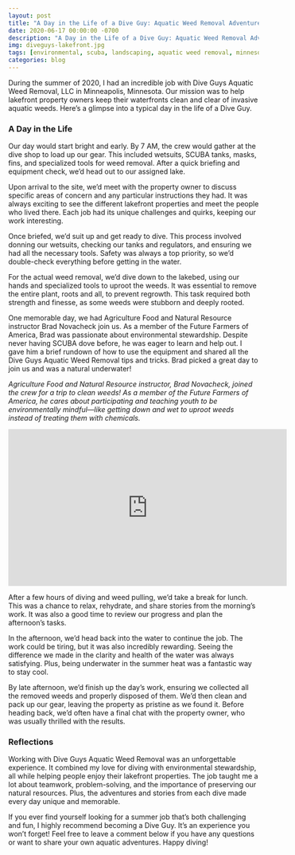 ```yaml
---
layout: post
title: "A Day in the Life of a Dive Guy: Aquatic Weed Removal Adventures"
date: 2020-06-17 00:00:00 -0700
description: "A Day in the Life of a Dive Guy: Aquatic Weed Removal Adventures"
img: diveguys-lakefront.jpg
tags: [environmental, scuba, landscaping, aquatic weed removal, minnesota]
categories: blog
---
```


During the summer of 2020, I had an incredible job with Dive Guys Aquatic Weed Removal, LLC in Minneapolis, Minnesota. Our mission was to help lakefront property owners keep their waterfronts clean and clear of invasive aquatic weeds. Here’s a glimpse into a typical day in the life of a Dive Guy.

### A Day in the Life
Our day would start bright and early. By 7 AM, the crew would gather at the dive shop to load up our gear. This included wetsuits, SCUBA tanks, masks, fins, and specialized tools for weed removal. After a quick briefing and equipment check, we’d head out to our assigned lake.

Upon arrival to the site, we’d meet with the property owner to discuss specific areas of concern and any particular instructions they had. It was always exciting to see the different lakefront properties and meet the people who lived there. Each job had its unique challenges and quirks, keeping our work interesting.

Once briefed, we’d suit up and get ready to dive. This process involved donning our wetsuits, checking our tanks and regulators, and ensuring we had all the necessary tools. Safety was always a top priority, so we’d double-check everything before getting in the water.

For the actual weed removal, we’d dive down to the lakebed, using our hands and specialized tools to uproot the weeds. It was essential to remove the entire plant, roots and all, to prevent regrowth. This task required both strength and finesse, as some weeds were stubborn and deeply rooted.

One memorable day, we had Agriculture Food and Natural Resource instructor Brad Novacheck join us. As a member of the Future Farmers of America, Brad was passionate about environmental stewardship. Despite never having SCUBA dove before, he was eager to learn and help out. I gave him a brief rundown of how to use the equipment and shared all the Dive Guys Aquatic Weed Removal tips and tricks. Brad picked a great day to join us and was a natural underwater!

*Agriculture Food and Natural Resource instructor, Brad Novacheck, joined the crew for a trip to clean weeds! As a member of the Future Farmers of America, he cares about participating and teaching youth to be environmentally mindful—like getting down and wet to uproot weeds instead of treating them with chemicals.*

<div class="video-container">
  <iframe width="560" height="315" src="https://www.youtube.com/embed/PXWb6qoolFo" frameborder="0" allowfullscreen></iframe>
</div>

After a few hours of diving and weed pulling, we’d take a break for lunch. This was a chance to relax, rehydrate, and share stories from the morning’s work. It was also a good time to review our progress and plan the afternoon’s tasks.

In the afternoon, we’d head back into the water to continue the job. The work could be tiring, but it was also incredibly rewarding. Seeing the difference we made in the clarity and health of the water was always satisfying. Plus, being underwater in the summer heat was a fantastic way to stay cool.

By late afternoon, we’d finish up the day’s work, ensuring we collected all the removed weeds and properly disposed of them. We’d then clean and pack up our gear, leaving the property as pristine as we found it. Before heading back, we’d often have a final chat with the property owner, who was usually thrilled with the results.

### Reflections
Working with Dive Guys Aquatic Weed Removal was an unforgettable experience. It combined my love for diving with environmental stewardship, all while helping people enjoy their lakefront properties. The job taught me a lot about teamwork, problem-solving, and the importance of preserving our natural resources. Plus, the adventures and stories from each dive made every day unique and memorable.

If you ever find yourself looking for a summer job that’s both challenging and fun, I highly recommend becoming a Dive Guy. It’s an experience you won’t forget! Feel free to leave a comment below if you have any questions or want to share your own aquatic adventures. Happy diving!
